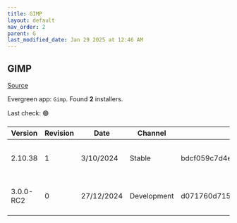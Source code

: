 ```yaml
---
title: GIMP
layout: default
nav_order: 2
parent: G
last_modified_date: Jan 29 2025 at 12:46 AM
---
```


## GIMP

[Source](https://www.gimp.org/)

Evergreen app: `Gimp`. Found **2** installers.

Last check: 🟢

| Version   | Revision | Date       | Channel     | Sha256                                                           | URI                                                                                                                                                          |
| --------- | -------- | ---------- | ----------- | ---------------------------------------------------------------- | ------------------------------------------------------------------------------------------------------------------------------------------------------------ |
| 2.10.38   | 1        | 3/10/2024  | Stable      | bdcf059c7d4e1b0ab59f8dc5f199ebb60ae0445460bf67ff8e4e438a89cee3d8 | [https://ziply.mm.fcix.net/gimp/gimp/v2.10/windows/gimp-2.10.38-setup-1.exe](https://ziply.mm.fcix.net/gimp/gimp/v2.10/windows/gimp-2.10.38-setup-1.exe)     |
| 3.0.0-RC2 | 0        | 27/12/2024 | Development | d071760d71568eff06e34cbd8d4ec3da5c49ca00d89eb9286378a45db0872e5a | [https://opencolo.mm.fcix.net/gimp/gimp/v3.0/windows/gimp-3.0.0-RC2-setup.exe](https://opencolo.mm.fcix.net/gimp/gimp/v3.0/windows/gimp-3.0.0-RC2-setup.exe) |
